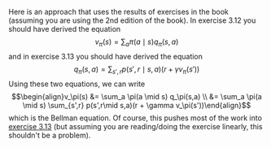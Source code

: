 Here is an approach that uses the results of exercises in the book (assuming you are using the 2nd edition of the book). In exercise 3.12 you should have derived the equation $$v_\pi(s) = \sum_a \pi(a \mid s) q_\pi(s,a)$$ and in exercise 3.13 you should have derived the equation $$q_\pi(s,a) = \sum_{s',r} p(s',r\mid s,a)(r + \gamma v_\pi(s'))$$ Using these two equations, we can write $$\begin{align}v_\pi(s) &= \sum_a \pi(a \mid s) q_\pi(s,a) \\ &= \sum_a \pi(a \mid s) \sum_{s',r} p(s',r\mid s,a)(r + \gamma v_\pi(s'))\end{align}$$ which is the Bellman equation. Of course, this pushes most of the work into [exercise 3.13](https://math.stackexchange.com/questions/3143290/writing-action-value-function-in-terms-of-state-value-function-for-a-markov-deci) (but assuming you are reading/doing the exercise linearly, this shouldn't be a problem).
